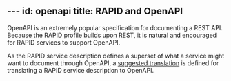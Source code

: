 ﻿﻿---
id: openapi
title: RAPID and OpenAPI
---

OpenAPI is an extremely popular specification for documenting a REST API.
Because the RAPID profile builds upon REST, it is natural and encouraged for RAPID services to support OpenAPI.

As the RAPID service description defines a superset of what a service might want to document through OpenAPI,
a [suggested translation]("http://docs.oasis-open.org/odata/odata-openapi/v1.0/odata-openapi-v1.0.html") is defined for translating a RAPID service description to OpenAPI.
